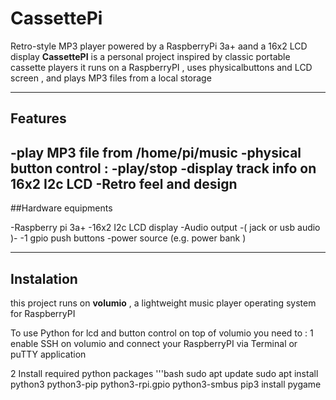 # CassettePi

Retro-style MP3 player powered by a RaspberryPi 3a+ aand a 16x2 LCD display 
**CassettePI** is a personal project inspired by classic portable cassette players 
it runs on a RaspberryPI , uses physicalbuttons and LCD screen , and plays MP3 files from a local storage

-----

## Features 

-play MP3 file from /home/pi/music
-physical button control :
 -**play/stop**
-display track info on 16x2 I2c LCD 
-Retro feel and design 
----
##Hardware equipments

-Raspberry pi 3a+
-16x2 I2c LCD display
-Audio output -( jack or usb audio )-
-1 gpio push buttons 
-power source (e.g. power bank )

-----
## Instalation
this project runs on **volumio** , a lightweight music player operating system for RaspberryPI

To use Python for lcd and button control on top of volumio you need to :
1 enable SSH on volumio and connect your RaspberryPI via Terminal or puTTY application 

2 Install required python packages 
'''bash
sudo apt update
sudo apt install python3 python3-pip
python3-rpi.gpio python3-smbus
pip3 install pygame
